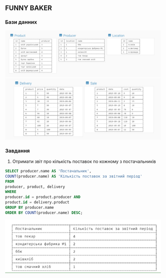 ## FUNNY BAKER

### Бази данних

<img src = "data1.png"/></br>
<img src = "data2.png"/></br>

### Завдання
1. Отримати звіт про кількість поставок по кожному з постачальників
```sql
SELECT producer.name AS 'Постачальник',
COUNT(producer.name) AS 'Кількість поставок за звітний період'
FROM
producer, product, delivery
WHERE
producer.id = product.producer AND
product.id = delivery.product
GROUP BY producer.name
ORDER BY COUNT(producer.name) DESC;
```
<img src = "answ1.png"/></br>
